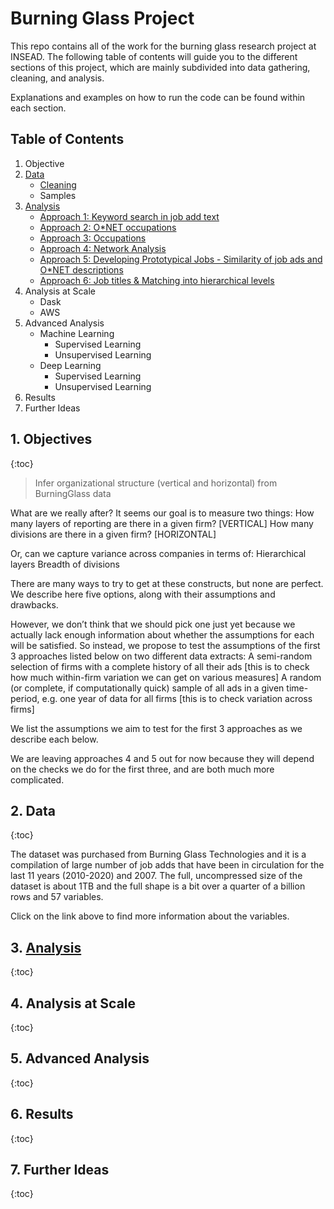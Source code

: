 # Burning Glass Project

This repo contains all of the work for the burning glass research project at INSEAD. The following table of contents will guide you to the different sections of this project, which are mainly subdivided into data gathering, cleaning, and analysis.

Explanations and examples on how to run the code can be found within each section.

## Table of Contents

1. Objective
2. [Data](https://github.com/ramonprz01/bg-insead-project/data)
    - [Cleaning](https://github.com/ramonprz01/bg-insead-project/cleaning)
    - Samples
3. [Analysis](https://github.com/ramonprz01/bg-insead-project/analysis)
    - [Approach 1: Keyword search in job add text](https://github.com/ramonprz01/bg-insead-project/analysis/approach_1)
    - [Approach 2: O*NET occupations](https://github.com/ramonprz01/bg-insead-project/analysis/approach_2)
    - [Approach 3: Occupations](https://github.com/ramonprz01/bg-insead-project/analysis/approach_3)
    - [Approach 4: Network Analysis](https://github.com/ramonprz01/bg-insead-project/analysis/approach_4)
    - [Approach 5: Developing Prototypical Jobs - Similarity of job ads and O*NET descriptions](https://github.com/ramonprz01/bg-insead-project/analysis/approach_5)
    - [Approach 6: Job titles & Matching into hierarchical levels](https://github.com/ramonprz01/bg-insead-project/analysis/approach_6)
4. Analysis at Scale
    - Dask
    - AWS
5. Advanced Analysis
    - Machine Learning
        - Supervised Learning
        - Unsupervised Learning
    - Deep Learning
        - Supervised Learning
        - Unsupervised Learning
6. Results
7. Further Ideas


## 1. Objectives
{:toc}

> Infer organizational structure (vertical and horizontal) from BurningGlass data

What are we really after? It seems our goal is to measure two things:
How many layers of reporting are there in a given firm? [VERTICAL]
How many divisions are there in a given firm? [HORIZONTAL]

Or, can we capture variance across companies in terms of:
Hierarchical layers
Breadth of divisions

There are many ways to try to get at these constructs, but none are perfect. We describe here five options, along with their assumptions and drawbacks.

However, we don’t think that we should pick one just yet because we actually lack enough information about whether the assumptions for each will be satisfied. So instead, we propose to test the assumptions of the first 3 approaches listed below on two different data extracts:
A semi-random selection of firms with a complete history of all their ads [this is to check how much within-firm variation we can get on various measures]
A random (or complete, if computationally quick) sample of all ads in a given time-period, e.g. one year of data for all firms [this is to check variation across firms]

We list the assumptions we aim to test for the first 3 approaches as we describe each below. 

We are leaving approaches 4 and 5 out for now because they will depend on the checks we do for the first three, and are both much more complicated.

## 2. Data
{:toc}

The dataset was purchased from Burning Glass Technologies and it is a compilation of large number of job adds that have been in circulation for the last 11 years (2010-2020) and 2007. The full, uncompressed size of the dataset is about 1TB and the full shape is a bit over a quarter of a billion rows and 57 variables.

Click on the link above to find more information about the variables.

## 3. [Analysis](https://github.com/ramonprz01/bg-insead-project/analysis)
{:toc}

## 4. Analysis at Scale
{:toc}

## 5. Advanced Analysis
{:toc}

## 6. Results
{:toc}

## 7. Further Ideas
{:toc}